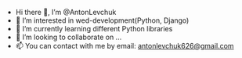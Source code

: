 - Hi there 👋, I’m @AntonLevchuk
- 👀 I’m interested in wed-development(Python, Django)
- 🌱 I’m currently learning different Python libraries
- 💞️ I’m looking to collaborate on ...
- 📫 You can contact with me by email: antonlevchuk626@gmail.com

<!---
AntonLevchuk/AntonLevchuk is a ✨ special ✨ repository because its `README.md` (this file) appears on your GitHub profile.
You can click the Preview link to take a look at your changes.
--->
